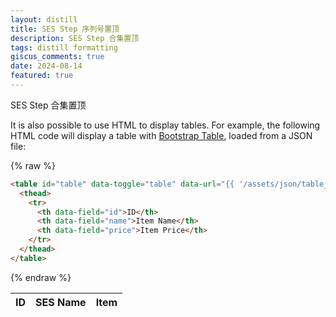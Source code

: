 ```yaml
---
layout: distill
title: SES Step 序列号置顶
description: SES Step 合集置顶
tags: distill formatting
giscus_comments: true
date: 2024-08-14
featured: true
---
```






SES Step 合集置顶

It is also possible to use HTML to display tables. For example, the following HTML code will display a table with [Bootstrap Table](https://bootstrap-table.com/), loaded from a JSON file:

{% raw  %}

```html
<table id="table" data-toggle="table" data-url="{{ '/assets/json/table_data.json' | relative_url }}">
  <thead>
    <tr>
      <th data-field="id">ID</th>
      <th data-field="name">Item Name</th>
      <th data-field="price">Item Price</th>
    </tr>
  </thead>
</table>
```

{% endraw  %}

<table
  data-toggle="table"
  data-url="{{ '/assets/json/table_data.json' | relative_url }}">
  <thead>
    <tr>
      <th data-field="id">ID</th>
      <th data-field="name">SES Name</th>
      <th data-field="item">Item </th>
    </tr>
  </thead>
</table>

<p></p>

